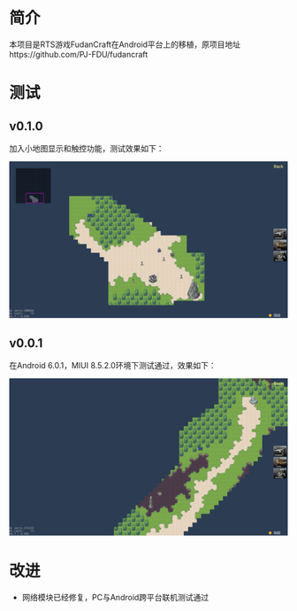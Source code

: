 # 简介

本项目是RTS游戏FudanCraft在Android平台上的移植，原项目地址https://github.com/PJ-FDU/fudancraft

# 测试

## v0.1.0

加入小地图显示和触控功能，测试效果如下：

![demo_v0_1_0](demos/demo_v0_1_0.png)

## v0.0.1

在Android 6.0.1，MIUI 8.5.2.0环境下测试通过，效果如下：

![demo_v0_0_1](demos/demo_v0_0_1.png)

# 改进

* 网络模块已经修复，PC与Android跨平台联机测试通过